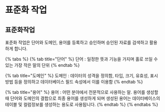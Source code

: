 # 표준화 작업

## 표준화작업

표준화 작업은 단어와 도메인, 용어를 등록하고 승인하며 승인된 자료를 검색하고 활용하게 합니다.

{% tabs %}
{% tab title="단어" %}
단어 : 일정한 뜻과 기능을 가지며 홀로 쓰일 수 있는 가장 작은 말의 단위
{% endtab %}

{% tab title="도메인" %}
도메인 : 데이터의 성격을 정의함, 타입, 크기, 유효성, 표시방법 등을 정의하고 데이터베이스 필드 속성에서 이를 이용함
{% endtab %}

{% tab title="용어" %}
용어 : 어떤 분야에서 전문적으로 사용하는 말. 용어를 생성할 때 단어와 도메인의 결합으로 최종 용어를 생성하게 되며 생성된 용어는 데이터베이스의 테이블 및 컬럼정보를 생성하는 용도로 사용됩니다.
{% endtab %}
{% endtabs %}

